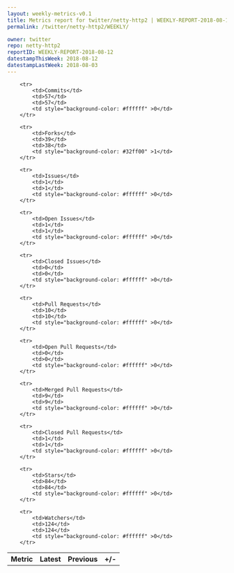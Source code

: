 ```yaml
---
layout: weekly-metrics-v0.1
title: Metrics report for twitter/netty-http2 | WEEKLY-REPORT-2018-08-12
permalink: /twitter/netty-http2/WEEKLY/

owner: twitter
repo: netty-http2
reportID: WEEKLY-REPORT-2018-08-12
datestampThisWeek: 2018-08-12
datestampLastWeek: 2018-08-03
---
```




<table style="width: 100%;">
    <tr>
        <th>Metric</th>
        <th>Latest</th>
        <th>Previous</th>
        <th>+/-</th>
    </tr>

        <tr>
            <td>Commits</td>
            <td>57</td>
            <td>57</td>
            <td style="background-color: #ffffff" >0</td>
        </tr>
        
        <tr>
            <td>Forks</td>
            <td>39</td>
            <td>38</td>
            <td style="background-color: #32ff00" >1</td>
        </tr>
        
        <tr>
            <td>Issues</td>
            <td>1</td>
            <td>1</td>
            <td style="background-color: #ffffff" >0</td>
        </tr>
        
        <tr>
            <td>Open Issues</td>
            <td>1</td>
            <td>1</td>
            <td style="background-color: #ffffff" >0</td>
        </tr>
        
        <tr>
            <td>Closed Issues</td>
            <td>0</td>
            <td>0</td>
            <td style="background-color: #ffffff" >0</td>
        </tr>
        
        <tr>
            <td>Pull Requests</td>
            <td>10</td>
            <td>10</td>
            <td style="background-color: #ffffff" >0</td>
        </tr>
        
        <tr>
            <td>Open Pull Requests</td>
            <td>0</td>
            <td>0</td>
            <td style="background-color: #ffffff" >0</td>
        </tr>
        
        <tr>
            <td>Merged Pull Requests</td>
            <td>9</td>
            <td>9</td>
            <td style="background-color: #ffffff" >0</td>
        </tr>
        
        <tr>
            <td>Closed Pull Requests</td>
            <td>1</td>
            <td>1</td>
            <td style="background-color: #ffffff" >0</td>
        </tr>
        
        <tr>
            <td>Stars</td>
            <td>84</td>
            <td>84</td>
            <td style="background-color: #ffffff" >0</td>
        </tr>
        
        <tr>
            <td>Watchers</td>
            <td>124</td>
            <td>124</td>
            <td style="background-color: #ffffff" >0</td>
        </tr>
        
</table>
